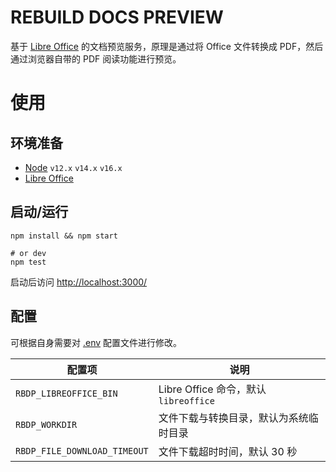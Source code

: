# REBUILD DOCS PREVIEW

基于 [Libre Office](https://www.libreoffice.org/) 的文档预览服务，原理是通过将 Office 文件转换成 PDF，然后通过浏览器自带的 PDF 阅读功能进行预览。

# 使用

## 环境准备

- [Node](https://nodejs.org/) `v12.x` `v14.x` `v16.x`
- [Libre Office](https://zh-cn.libreoffice.org/)

## 启动/运行

```
npm install && npm start

# or dev
npm test
```

启动后访问 [http://localhost:3000/](http://localhost:3000/)

## 配置

可根据自身需要对 [.env](.env) 配置文件进行修改。

| 配置项                       | 说明                                   |
| ---------------------------- | -------------------------------------- |
| `RBDP_LIBREOFFICE_BIN`       | Libre Office 命令，默认 `libreoffice`  |
| `RBDP_WORKDIR`               | 文件下载与转换目录，默认为系统临时目录 |
| `RBDP_FILE_DOWNLOAD_TIMEOUT` | 文件下载超时时间，默认 30 秒           |

